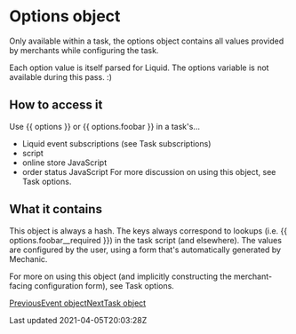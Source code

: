 # Options object

Only available within a task, the options object contains all values provided by merchants while configuring the task.

Each option value is itself parsed for Liquid. The options variable is not available during this pass. :)

## How to access it

Use {{ options }} or {{ options.foobar }} in a task's...

- Liquid event subscriptions (see Task subscriptions)
- script
- online store JavaScript
- order status JavaScript For more discussion on using this object, see Task options.

## What it contains

This object is always a hash. The keys always correspond to lookups (i.e. {{ options.foobar\_\_required }}) in the task script (and elsewhere). The values are configured by the user, using a form that's automatically generated by Mechanic.

For more on using this object (and implicitly constructing the merchant-facing configuration form), see Task options.

[PreviousEvent object](/platform/liquid/objects/event)[NextTask object](/platform/liquid/objects/task)

Last updated 2021-04-05T20:03:28Z
